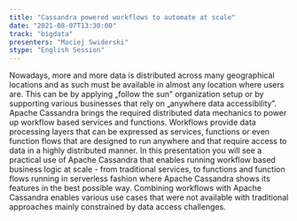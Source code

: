 ```yaml
---
title: "Cassandra powered workflows to automate at scale"
date: "2021-08-07T13:30:00" 
track: "bigdata"
presenters: "Maciej Swiderski"
stype: "English Session"
---
```

Nowadays, more and more data is distributed across many geographical locations and as such must be available in almost any location where users are. This can be by applying „follow the sun” organization setup or by supporting various businesses that rely on „anywhere data accessibility”. Apache Cassandra brings the required distributed data mechanics to power up workflow based services and functions. Workflows provide data processing layers that can be expressed as services, functions or even function flows that are designed to run anywhere and that require access to data in a highly distributed manner. 
 In this presentation you will see a practical use of Apache Cassandra that enables running workflow based business logic at scale - from traditional services, to functions and function flows running in serverless fashion where Apache Cassandra shows its features in the best possible way. Combining workflows with Apache Cassandra enables various use cases that were not available with traditional approaches mainly constrained by data access challenges.